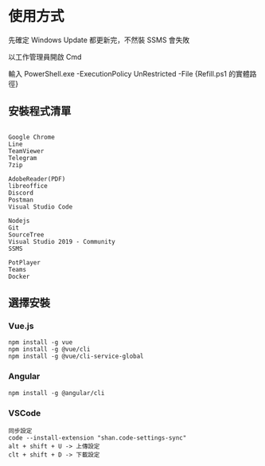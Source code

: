# 使用方式

先確定 Windows Update 都更新完，不然裝 SSMS 會失敗

以工作管理員開啟 Cmd

輸入 PowerShell.exe -ExecutionPolicy UnRestricted -File {Refill.ps1 的實體路徑}

## 安裝程式清單

```

Google Chrome
Line
TeamViewer
Telegram
7zip

AdobeReader(PDF)
libreoffice
Discord
Postman
Visual Studio Code

Nodejs
Git
SourceTree
Visual Studio 2019 - Community
SSMS

PotPlayer
Teams
Docker

```

## 選擇安裝

### Vue.js

```
npm install -g vue
npm install -g @vue/cli
npm install -g @vue/cli-service-global
```

### Angular

```
npm install -g @angular/cli
```

### VSCode

```
同步設定
code --install-extension "shan.code-settings-sync"
alt + shift + U -> 上傳設定
clt + shift + D -> 下載設定
```
